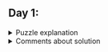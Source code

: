 Day 1:
---

<details>
  <summary>Puzzle explanation</summary>
<br/>

____
#### Part Two 

</details>


<details>
  <summary>Comments about solution</summary>
  <br/>
</details>
